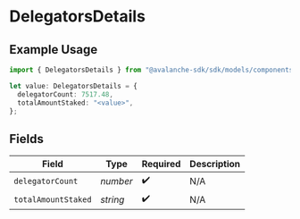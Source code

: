 # DelegatorsDetails

## Example Usage

```typescript
import { DelegatorsDetails } from "@avalanche-sdk/sdk/models/components";

let value: DelegatorsDetails = {
  delegatorCount: 7517.48,
  totalAmountStaked: "<value>",
};
```

## Fields

| Field               | Type                | Required            | Description         |
| ------------------- | ------------------- | ------------------- | ------------------- |
| `delegatorCount`    | *number*            | :heavy_check_mark:  | N/A                 |
| `totalAmountStaked` | *string*            | :heavy_check_mark:  | N/A                 |